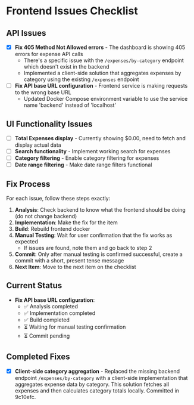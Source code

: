 # Frontend Issues Checklist

## API Issues
- [x] **Fix 405 Method Not Allowed errors** - The dashboard is showing 405 errors for expense API calls
  - There's a specific issue with the `/expenses/by-category` endpoint which doesn't exist in the backend
  - Implemented a client-side solution that aggregates expenses by category using the existing `/expenses` endpoint
- [ ] **Fix API base URL configuration** - Frontend service is making requests to the wrong base URL
  - Updated Docker Compose environment variable to use the service name 'backend' instead of 'localhost'

## UI Functionality Issues
- [ ] **Total Expenses display** - Currently showing $0.00, need to fetch and display actual data
- [ ] **Search functionality** - Implement working search for expenses
- [ ] **Category filtering** - Enable category filtering for expenses
- [ ] **Date range filtering** - Make date range filters functional

## Fix Process
For each issue, follow these steps exactly:

1. **Analysis**: Check backend to know what the frontend should be doing (do not change backend)
2. **Implementation**: Make the fix for the item
3. **Build**: Rebuild frontend docker
4. **Manual Testing**: Wait for user confirmation that the fix works as expected
   - If issues are found, note them and go back to step 2
5. **Commit**: Only after manual testing is confirmed successful, create a commit with a short, present tense message
6. **Next Item**: Move to the next item on the checklist

## Current Status
- **Fix API base URL configuration**: 
  - ✅ Analysis completed
  - ✅ Implementation completed
  - ✅ Build completed
  - ⏳ Waiting for manual testing confirmation
  - ⏳ Commit pending

## Completed Fixes
- [x] **Client-side category aggregation** - Replaced the missing backend endpoint `/expenses/by-category` with a client-side implementation that aggregates expense data by category. This solution fetches all expenses and then calculates category totals locally. Committed in 9c10efc. 